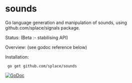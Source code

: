 # sounds
Go language generation and manipulation of sounds, using github.com/splace/signals package.
 
Status: (Beta :- stabilising API)

Overview: (see godoc reference below)

Installation:

     go get github.com/splace/sounds   

    
[![GoDoc](https://godoc.org/github.com/splace/sounds?status.svg)](https://godoc.org/github.com/splace/sounds)

